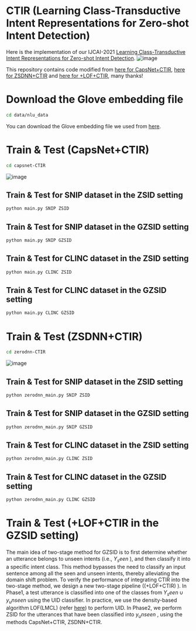 # CTIR (Learning Class-Transductive Intent Representations for Zero-shot Intent Detection)
Here is the implementation of our IJCAI-2021 [Learning Class-Transductive Intent Representations for Zero-shot Intent Detection](https://arxiv.org/pdf/2012.01721.pdf).
![image](https://github.com/PhoebusSi/CTIR/blob/main/model.jpg)

This repository contains code modified from [here for CapsNet+CTIR](https://github.com/nhhoang96/ZeroShotCapsule-PyTorch-), [here for ZSDNN+CTIR](https://github.com/xuandif-cmu/Zero-shot-DNN) and [here for +LOF+CTIR](https://github.com/thuiar/DeepUnkID), many thanks!
# Download the Glove embedding file
```bash
cd data/nlu_data
```
You can download the Glove embedding file we used from [here](https://drive.google.com/file/d/1Qqy_HnymjakddEUgWxoYQm74VKLWeOON/view?usp=sharing). 
# Train & Test (CapsNet+CTIR)
```bash
cd capsnet-CTIR
```
![image](https://github.com/PhoebusSi/CTIR/blob/main/hyperparameter4capsnet%2BCTIR.jpg)
## Train & Test for SNIP dataset in the ZSID setting
```bash
python main.py SNIP ZSID
```
## Train & Test for SNIP dataset in the GZSID setting
```bash
python main.py SNIP GZSID
```
## Train & Test for CLINC dataset in the ZSID setting
```bash
python main.py CLINC ZSID
```
## Train & Test for CLINC dataset in the GZSID setting
```bash
python main.py CLINC GZSID
```
# Train & Test (ZSDNN+CTIR)
```bash
cd zerodnn-CTIR
```
![image](https://github.com/PhoebusSi/CTIR/blob/main/hyperparameter4zeroshotdnn%2BCTIR.jpg)
## Train & Test for SNIP dataset in the ZSID setting
```bash
python zerodnn_main.py SNIP ZSID
```
## Train & Test for SNIP dataset in the GZSID setting
```bash
python zerodnn_main.py SNIP GZSID
```
## Train & Test for CLINC dataset in the ZSID setting
```bash
python zerodnn_main.py CLINC ZSID
```
## Train & Test for CLINC dataset in the GZSID setting
```bash
python zerodnn_main.py CLINC GZSID
```
# Train & Test (+LOF+CTIR in the GZSID setting)
The main idea of two-stage method for GZSID is to ﬁrst determine whether an utterance belongs to unseen intents (i.e., $Y_seen$ ), and then classify it into a speciﬁc intent class. This method bypasses the need to classify an input sentence among all the seen and unseen intents, thereby alleviating the domain shift problem. To verify the performance of integrating CTIR into the two-stage method, we design a new two-stage pipeline ((+LOF+CTIR) ). In Phase1, a test utterance is classiﬁed into one of the classes from $Y_seen ∪ { y_unseen }$ using the UID classiﬁer. In practice, we use the density-based algorithm LOF(LMCL) (refer [here](https://github.com/thuiar/DeepUnkID)) to perform UID. In Phase2, we perform ZSID for the utterances that have been classiﬁed into $y_unseen$ , using the methods CapsNet+CTIR, ZSDNN+CTIR.
